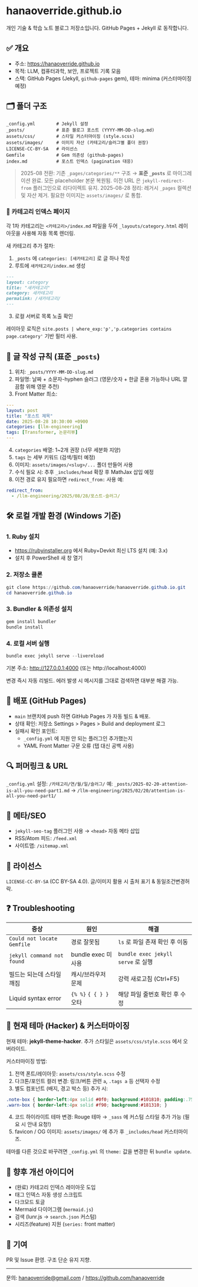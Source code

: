 # hanaoverride.github.io

개인 기술 & 학습 노트 블로그 저장소입니다. GitHub Pages + Jekyll 로 동작합니다.

## ✅ 개요
- 주소: https://hanaoverride.github.io
- 목적: LLM, 컴퓨터과학, 보안, 프로젝트 기록 모음
- 스택: GitHub Pages (Jekyll, `github-pages` gem), 테마: minima (커스터마이징 예정)

## 🗂 폴더 구조
```
_config.yml        # Jekyll 설정
_posts/            # 표준 블로그 포스트 (YYYY-MM-DD-slug.md)
assets/css/        # 스타일 커스터마이징 (style.scss)
assets/images/     # 이미지 자산 (카테고리/슬러그별 폴더 권장)
LICENSE-CC-BY-SA   # 라이선스
Gemfile            # Gem 의존성 (github-pages)
index.md           # 포스트 인덱스 (pagination 대응)
```
> 2025-08 전환: 기존 `_pages/categories/**` 구조 → **표준 `_posts`** 로 마이그레이션 완료. 모든 placeholder 본문 복원됨. 이전 URL 은 `jekyll-redirect-from` 플러그인으로 리다이렉트 유지.
> 2025-08-28 정리: 레거시 `_pages` 컬렉션 및 자산 제거. 필요한 이미지는 `assets/images/` 로 통합.

### 🔗 카테고리 인덱스 페이지
각 1차 카테고리는 `<카테고리>/index.md` 파일을 두어 `_layouts/category.html` 레이아웃을 사용해 자동 목록 렌더링.

새 카테고리 추가 절차:
1. `_posts` 에 `categories: [새카테고리]` 로 글 하나 작성
2. 루트에 `새카테고리/index.md` 생성
  ```markdown
  ---
  layout: category
  title: "새카테고리"
  category: 새카테고리
  permalink: /새카테고리/
  ---
  ```
3. 로컬 서버로 목록 노출 확인

레이아웃 로직은 `site.posts | where_exp:'p','p.categories contains page.category'` 기반 필터 사용.

## 🧾 글 작성 규칙 (표준 `_posts`)
1. 위치: `_posts/YYYY-MM-DD-slug.md`
2. 파일명: 날짜 + 소문자-hyphen 슬러그 (영문/숫자 + 한글 혼용 가능하나 URL 깔끔함 위해 영문 추천)
3. Front Matter 최소:
  ```yaml
  ---
  layout: post
  title: "포스트 제목"
  date: 2025-08-28 10:30:00 +0900
  categories: [llm-engineering]
  tags: [Transformer, 논문리뷰]
  ---
  ```
4. `categories` 배열: 1~2개 권장 (너무 세분화 지양)
5. `tags` 는 세부 키워드 (검색/필터 예정)
6. 이미지: `assets/images/<slug>/...` 폴더 만들어 사용
7. 수식 필요 시: 추후 `_includes/head` 확장 후 MathJax 삽입 예정
8. 이전 경로 유지 필요하면 `redirect_from:` 사용 예:
  ```yaml
  redirect_from:
    - /llm-engineering/2025/08/28/포스트-슬러그/
  ```

## 🛠 로컬 개발 환경 (Windows 기준)
### 1. Ruby 설치
- https://rubyinstaller.org 에서 Ruby+Devkit 최신 LTS 설치 (예: 3.x)
- 설치 후 PowerShell 새 창 열기

### 2. 저장소 클론
```powershell
git clone https://github.com/hanaoverride/hanaoverride.github.io.git
cd hanaoverride.github.io
```

### 3. Bundler & 의존성 설치
```powershell
gem install bundler
bundle install
```

### 4. 로컬 서버 실행
```powershell
bundle exec jekyll serve --livereload
```
기본 주소: http://127.0.0.1:4000 (또는 http://localhost:4000)

변경 즉시 자동 리빌드. 에러 발생 시 메시지를 그대로 검색하면 대부분 해결 가능.

## 🔁 배포 (GitHub Pages)
- `main` 브랜치에 push 하면 GitHub Pages 가 자동 빌드 & 배포.
- 상태 확인: 저장소 Settings > Pages > Build and deployment 로그
- 실패시 확인 포인트:
  - `_config.yml` 에 지원 안 되는 플러그인 추가했는지
  - YAML Front Matter 구문 오류 (탭 대신 공백 사용)

## 🔍 퍼머링크 & URL
`_config.yml` 설정: `/카테고리/연/월/일/슬러그/`
예: `_posts/2025-02-20-attention-is-all-you-need-part1.md`
→ `/llm-engineering/2025/02/20/attention-is-all-you-need-part1/`

## 🧩 메타/SEO
- `jekyll-seo-tag` 플러그인 사용 → `<head>` 자동 메타 삽입
- RSS/Atom 피드: `/feed.xml`
- 사이트맵: `/sitemap.xml`

## 🪪 라이선스
`LICENSE-CC-BY-SA` (CC BY-SA 4.0). 글/이미지 활용 시 출처 표기 & 동일조건변경허락.

## ❓ Troubleshooting
| 증상 | 원인 | 해결 |
|------|------|------|
| `Could not locate Gemfile` | 경로 잘못됨 | `ls` 로 파일 존재 확인 후 이동 |
| `jekyll command not found` | bundle exec 미사용 | `bundle exec jekyll serve` 로 실행 |
| 빌드는 되는데 스타일 깨짐 | 캐시/브라우저 문제 | 강력 새로고침 (Ctrl+F5) |
| Liquid syntax error | `{% %}` `{ { } }` 오타 | 해당 파일 줄번호 확인 후 수정 |

## 🎨 현재 테마 (Hacker) & 커스터마이징
현재 테마: **jekyll-theme-hacker**. 추가 스타일은 `assets/css/style.scss` 에서 오버라이드.

커스터마이징 방법:
1. 전역 폰트/레이아웃: `assets/css/style.scss` 수정
2. 다크톤/포인트 컬러 변경: 링크/버튼 관련 `a`, `.tags a` 등 선택자 수정
3. 별도 컴포넌트 (배지, 경고 박스 등) 추가 시:
  ```scss
  .note-box { border-left:4px solid #0f0; background:#101810; padding:.75rem 1rem; margin:1.5rem 0; }
  .warn-box { border-left:4px solid #f90; background:#181310; }
  ```
4. 코드 하이라이트 테마 변경: Rouge 테마 → `_sass` 에 커스텀 스타일 추가 가능 (필요 시 안내 요청!)
5. favicon / OG 이미지: `assets/images/` 에 추가 후 `_includes/head` 커스터마이즈.

테마를 다른 것으로 바꾸려면 `_config.yml` 의 `theme:` 값을 변경한 뒤 `bundle update`.

## 🧱 향후 개선 아이디어
- (완료) 카테고리 인덱스 레이아웃 도입
- 태그 인덱스 자동 생성 스크립트
- 다크모드 토글
- Mermaid 다이어그램 (`mermaid.js`)
- 검색 (lunr.js → `search.json` 커스텀)
- 시리즈(feature) 지원 (`series:` front matter)

## 🤝 기여
PR 및 Issue 환영. 구조 단순 유지 지향.

---
문의: hanaoverride@gmail.com / https://github.com/hanaoverride
